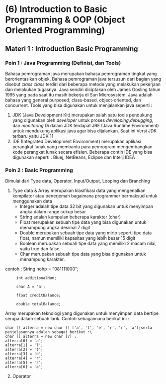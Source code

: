 # (6) Introduction to Basic Programming & OOP (Object Oriented Programming)
## Materi 1 : Introduction Basic Programming
### Poin 1 : Java Programming (Definisi, dan Tools)
Bahasa pemrograman java merupakan bahasa pemrograman tingkat yang berorientasikan objek.
Bahasa pemrograman java tersusun dari bagian yang disebut _class_ 
_class_ terdiri dari beberapa metode yang melakukan pekerjaan dan melakukan tugasnya.
Java sendiri diciptakan oleh James Gosling tahun 1995 yang pada saat itu masih bekerja di Sun Microsystem. Java adalah bahasa yang general purposed, class-based, object-oriented, dan concurrent.
Tools yang bisa digunakan untuk menjalankan java seperti :
1. JDK (Java Development Kit) merupakan salah satu tools pendukung yang digunakan oleh _developer_ untuk proses _developing_,_debugging_, dan _monitoring_
   Di dalam JDK terdapat JRE (Java Runtime Environment) untuk mendukung aplikasi java agar bisa dijalankan. Saat ini Versi JDK terbaru yaitu JDK 11
2. IDE (Integrated Development Environment) merupakan aplikasi perangkat lunak yang membantu para pemrogram mengembangkan kode perangkat lunak secara efisien.
   Beberapa contih IDE yang bisa digunakan seperti : Bluej, NetBeans, Eclipse dan Intelij IDEA

### Poin 2 : Basic Programming
Dimulai dari Type data, Operator, Input/Output, Looping dan Branching
1. Type data & Array
   merupakan klasifikasi data yang mengenalkan kompilator atau penerjemah bagaimana programmer bermaksud untuk menggunakan data
   - Integer adalah tipe data 32 bit yang digunakan untuk menyimpan angka dalam range cukup besar
   - String adalah kumpulan beberapa karakter (char)
   - Float merupakan sebuah tipe data yang bisa digunakan untuk menampung angka desimal 7 digit
   - Double merupakan sebuah tipe data yang mirip seperti tipe data float, namun memiliki kapasitas yang lebih besar 15 digit
   - Boolean merupakan sebuah tipe data yang memiliki 2 macam nilai, yaitu true dan false
   - Char merupakan sebuah tipe data yang bisa digunakan untuk menampung karakter.
   
contoh : 
         String nohp = "081111000";

         int additionalNum;

         char A = 'a';

         float creditBalance;

         double totalBalance;
    
Array merupakan teknologi yang digunakan untuk menyimpan data bertipe serupa dalam sebuah larik. Contoh sebagaimana berikut ini :

    char [] alterra = new char [] ('a', 'l', 'e', 'r', 'r', 'a');serta penjelasannya adalah sebagai berikut :\
    char [] alterra = new char [7] ;
    alterra[0] = 'a';
    alterra[1] = 'l';
    alterra[2] = 't';
    alterra[3] = 'e';
    alterra[4] = 'r';
    alterra[5] = 'r';
    alterra[6] = 'a';

2. Operator 
